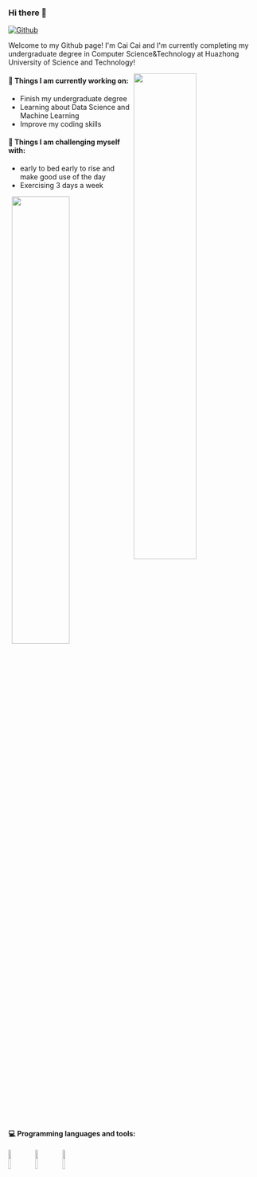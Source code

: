 ### Hi there 👋 

[![Github](https://img.shields.io/badge/-Github-000?style=flat&logo=Github&logoColor=white)](https://github.com/Imcaicai)

Welcome to my Github page! I'm Cai Cai and I'm currently completing my undergraduate degree in Computer Science&Technology at Huazhong University of Science and Technology!

<img width="50%" align="right" src="https://github-readme-stats.vercel.app/api?username=Imcaicai&show_icons=true&theme=dracula&hide_border=true" />

#### 🌱 Things I am currently working on: 
- Finish my undergraduate degree  
- Learning about Data Science and Machine Learning 
- Improve my coding skills


#### :muscle: Things I am challenging myself with:
- early to bed early to rise and make good use of the day
- Exercising 3 days a week

<img width="48%" align="right" src="https://profile-counter.glitch.me/hrishikesh-coder/count.svg" />

#### :computer: Programming languages and tools: 
<p>

	

<code><img width="10%" src="https://www.vectorlogo.zone/logos/java/java-ar21.svg"></code>
<code><img width="10%" src="https://www.vectorlogo.zone/logos/python/python-ar21.svg"></code>
<code><img width="10%" src="https://www.vectorlogo.zone/logos/mysql/mysql-ar21.svg"></code>
<br />

<br />

</p>





